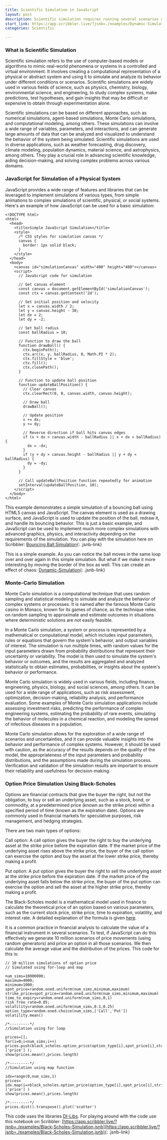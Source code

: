 ```yaml
---
title: Scientific Simulation in JavaScript
layout: post
description: Scientific simulation requires running several scenarios of a function call - ideal use-case for JavaScript.
start_link: https://app.scribbler.live/?jsnb=./examples/Dynamic-Simulation.jsnb
categories: Scientific

---
```


### What is Scientific Simulation
Scientific simulation refers to the use of computer-based models or algorithms to mimic real-world phenomena or systems in a controlled and virtual environment. It involves creating a computational representation of a physical or abstract system and using it to simulate and analyze its behavior under different conditions or scenarios. Scientific simulations are widely used in various fields of science, such as physics, chemistry, biology, environmental science, and engineering, to study complex systems, make predictions, test hypotheses, and gain insights that may be difficult or expensive to obtain through experimentation alone.

Scientific simulations can be based on different approaches, such as numerical simulations, agent-based simulations, Monte Carlo simulations, and computational modeling, among others. These simulations can involve a wide range of variables, parameters, and interactions, and can generate large amounts of data that can be analyzed and visualized to understand the behavior of the system being simulated. Scientific simulations are used in diverse applications, such as weather forecasting, drug discovery, climate modeling, population dynamics, material science, and astrophysics, among others. They play a crucial role in advancing scientific knowledge, aiding decision-making, and solving complex problems across various domains.

### JavaScript for Simulation of a Physical System
JavaScript provides a wide range of features and libraries that can be leveraged to implement simulations of various types, from simple animations to complex simulations of scientific, physical, or social systems. Here's an example of how JavaScript can be used for a basic simulation:


	<!DOCTYPE html>
	<html>
	  <head>
	    <title>Simple JavaScript Simulation</title>
	    <style>
	      /* CSS styles for simulation canvas */
	      canvas {
	        border: 1px solid black;
	      }
	    </style>
	  </head>
	  <body>
	    <canvas id="simulationCanvas" width="400" height="400"></canvas>
	    <script>
	      // JavaScript code for simulation
	
	      // Get canvas element
	      const canvas = document.getElementById('simulationCanvas');
	      const ctx = canvas.getContext('2d');
	
	      // Set initial position and velocity
	      let x = canvas.width / 2;
	      let y = canvas.height - 30;
	      let dx = 2;
	      let dy = -2;
	
	      // Set ball radius
	      const ballRadius = 10;
	
	      // Function to draw the ball
	      function drawBall() {
	        ctx.beginPath();
	        ctx.arc(x, y, ballRadius, 0, Math.PI * 2);
	        ctx.fillStyle = 'blue';
	        ctx.fill();
	        ctx.closePath();
	      }
	
	      // Function to update ball position
	      function updateBallPosition() {
	        // Clear canvas
	        ctx.clearRect(0, 0, canvas.width, canvas.height);
	
	        // Draw ball
	        drawBall();
	
	        // Update position
	        x += dx;
	        y += dy;
	
	        // Reverse direction if ball hits canvas edges
	        if (x + dx > canvas.width - ballRadius || x + dx < ballRadius) {
	          dx = -dx;
	        }
	        if (y + dy > canvas.height - ballRadius || y + dy < ballRadius) {
	          dy = -dy;
	        }
	      }
	
	      // Call updateBallPosition function repeatedly for animation
	      setInterval(updateBallPosition, 10);
	    </script>
	  </body>
	</html>


This example demonstrates a simple simulation of a bouncing ball using HTML5 canvas and JavaScript. The canvas element is used as a drawing surface, and JavaScript is used to update the position of the ball, redraw it, and handle its bouncing behavior. This is just a basic example, and JavaScript can be used to implement much more complex simulations with advanced graphics, physics, and interactivity depending on the requirements of the simulation.
You can play with the simulation here on Scribbler: [Bouncing Ball Simulation](https://app.scribbler.live/?jsnb=./examples/Simple-Simulation.jsnb){: .jsnb-link} 

This is a simple example. As you can notice the ball moves in the same loop over and over again in this simple simulation. But what if we make it more interesting by moving the border of the box as well. This can create an effect of chaos:
[Dynamic-Simulation](https://app.scribbler.live/?jsnb=./examples/Dynamic-Simulation.jsnb){: .jsnb-link} 

### Monte-Carlo Simulation
Monte Carlo simulation is a computational technique that uses random sampling and statistical modeling to simulate and analyze the behavior of complex systems or processes. It is named after the famous Monte Carlo casino in Monaco, known for its games of chance, as the technique relies on random sampling to approximate and estimate outcomes in situations where deterministic solutions are not easily feasible.

In a Monte Carlo simulation, a system or process is represented by a mathematical or computational model, which includes input parameters, rules or equations that govern the system's behavior, and output variables of interest. The simulation is run multiple times, with random values for the input parameters drawn from probability distributions that represent their uncertainty or variability. The model is then used to simulate the system's behavior or outcomes, and the results are aggregated and analyzed statistically to obtain estimates, probabilities, or insights about the system's behavior or performance.

Monte Carlo simulation is widely used in various fields, including finance, engineering, physics, biology, and social sciences, among others. It can be used for a wide range of applications, such as risk assessment, optimization, decision-making, reliability analysis, and performance evaluation. Some examples of Monte Carlo simulation applications include assessing investment risks, predicting the performance of complex engineering systems, estimating the probability of rare events, simulating the behavior of molecules in a chemical reaction, and modeling the spread of infectious diseases in a population.

Monte Carlo simulation allows for the exploration of a wide range of scenarios and uncertainties, and it can provide valuable insights into the behavior and performance of complex systems. However, it should be used with caution, as the accuracy of the results depends on the quality of the model, the appropriateness of the input parameters and probability distributions, and the assumptions made during the simulation process. Verification and validation of the simulation results are important to ensure their reliability and usefulness for decision-making.

### Option Price Simulation Using Black-Scholes
Options are financial contracts that give the buyer the right, but not the obligation, to buy or sell an underlying asset, such as a stock, bond, or commodity, at a predetermined price (known as the strike price) within a specified period of time (known as the expiration date). Options are commonly used in financial markets for speculative purposes, risk management, and hedging strategies.

There are two main types of options:

Call option: A call option gives the buyer the right to buy the underlying asset at the strike price before the expiration date. If the market price of the underlying asset rises above the strike price, the buyer of the call option can exercise the option and buy the asset at the lower strike price, thereby making a profit.

Put option: A put option gives the buyer the right to sell the underlying asset at the strike price before the expiration date. If the market price of the underlying asset falls below the strike price, the buyer of the put option can exercise the option and sell the asset at the higher strike price, thereby making a profit.


The Black-Scholes model is a mathematical model used in finance to calculate the theoretical price of an option based on various parameters, such as the current stock price, strike price, time to expiration, volatility, and interest rate. A detailed explanation of the formula is given [here](/2023/04/06/Option-Pricing-using-Black-Scholes-in-JavaScript.html).

It is a common practice in financial analysis to calculate the value of a financial instrument in several scenarios. To test, if JavaScript can do this effectively we generate 10 million scenarios of price movements (using random generators) and price an option in all those scenarios. We then calculate the average value and the distribution of the prices. This code for this is:

	// 10 million simulations of option price
	// Simulated using for-loop and map
		
	num_sims=10000000;
	maximum=4000;
	minimum=1000;
	spot_price=random.oned.uniform(num_sims,minimum,maximum)
	strike_price=spot_price=random.oned.uniform(num_sims,minimum,maximum)
	time_to_expiry=random.oned.uniform(num_sims,0,1)
	risk_free_rate=0.05;
	volatility=random.oned.uniform(num_sims,0.1,0.25)
	option_type=random.oned.choice(num_sims,['Call','Put'])
	volatility.mean()
	
	/*---------*/
	//Simulation using for loop
	
	prices=[];
	for(i=0;i<num_sims;i++)
	prices.push(black_scholes.option_price(option_type[i],spot_price[i],strike_price[i],risk_free_rate,volatility[i],time_to_expiry[i])['price'] );
	show(prices.mean(),prices.length)
	
	/*---------*/
	//Simulation using map function
	
	idx=range(0,num_sims,1)
	prices= idx.map(i=>black_scholes.option_price(option_type[i],spot_price[i],strike_price[i],risk_free_rate,volatility[i],time_to_expiry[i])['price'] )
	show(prices.mean(),prices.length)
	
	/*---------*/
	prices.dist().transpose().plot('scatter')

This code uses the libraries [DI-Libs](/di-libs/). For playing around with the code use this notebook on Scribbler:
[https://app.scribbler.live/?jsnb=./examples/Black-Scholes-Simulation.jsnb](https://app.scribbler.live/?jsnb=./examples/Black-Scholes-Simulation.jsnb){: .jsnb-link} 




